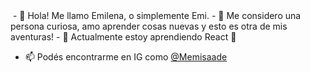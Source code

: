<img src="notion://www.notion.so/image/https%3A%2F%2Fs3-us-west-2.amazonaws.com%2Fsecure.notion-static.com%2F59a2f21c-df03-4e88-88a1-64e004d48c32%2FTigerblue.png?table=block&id=29a6ec1c-43c6-46d8-9c78-44fd5d19f316&spaceId=35aef21c-5aa4-4877-9b72-0cadd439b9a4&width=2000&userId=b409a74d-fa1d-4211-8485-26445895252d&cache=v2" alt="">
- 👋 Hola! Me llamo Emilena, o simplemente Emi.
- 👀 Me considero una persona curiosa, amo aprender cosas nuevas y esto es otra de mis aventuras!
- 🌱 Actualmente estoy aprendiendo React 💖

- 📫 Podés encontrarme en IG como <a href="http://instagram.com/memisaade">@Memisaade</a>

<!---
memisaade/memisaade is a ✨ special ✨ repository because its `README.md` (this file) appears on your GitHub profile.
You can click the Preview link to take a look at your changes.
--->
